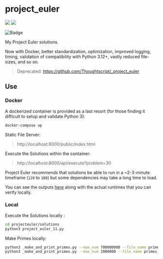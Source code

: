 # project_euler

[![](https://img.shields.io/badge/Project-Euler-green.svg)](https://projecteuler.net/) [![](https://img.shields.io/badge/Python-2.7.16-yellow.svg)](https://www.python.org/downloads/release/python-2718/) 

![Badge](https://projecteuler.net/profile/Thoughtscript.png)

My Project Euler solutions.

Now with Docker, better standardization, optimization, improved logging, timing, validation of compatibility with Python 3.12+, vastly reduced file-sizes, and so on.

> Deprecated: https://github.com/Thoughtscript/_project_euler

## Use

### Docker

A dockerized container is provided as a last resort (for those finding it difficult to setup and validate Python 3):

```bash
docker-compose up
```

Static File Server:

> http://localhost:8000/public/index.html

Execute the Solutions within the container:

> http://localhost:8000/api/execute?problem=30

Project Euler recommends that solutions be able to run in a ~2-3-minute timeframe (`120` to `180`) but some dependencies may take a long time to load.

You can see the outputs [here](/projecteuler/solutions/out) along with the actual runtimes that you can verify locally.

### Local

Execute the Solutions locally :
```bash
cd projecteuler/solutions
python3 project_euler_11.py
```

Make Primes locally:
```bash
python3 _make_and_print_primes.py --max_num 700000000 --file_name primes_to_700_mil
python3 _make_and_print_primes.py --max_num 2000000 --file_name primes_to_2_mil
```